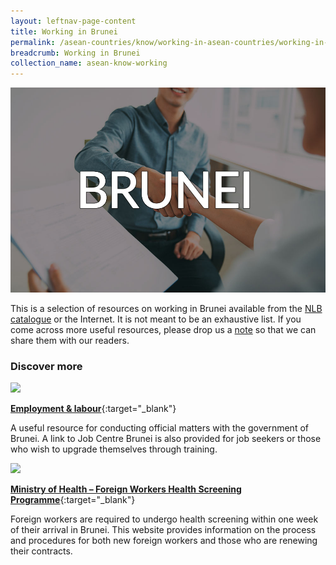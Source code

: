 ```yaml
---
layout: leftnav-page-content
title: Working in Brunei
permalink: /asean-countries/know/working-in-asean-countries/working-in-brunei/
breadcrumb: Working in Brunei
collection_name: asean-know-working
---
```


<img src="/images/asean-working/ASEAN-Brunei-Working.jpg" alt="Working in Brunei banner" style="width:800px;" />

This is a selection of resources on working in Brunei available from the [NLB catalogue](http://catalogue.nlb.gov.sg/) or the Internet.  It is not meant to be an exhaustive list. If you come across more useful resources, please drop us a [note](https://www.eyeonasia.gov.sg/contact-us/) so that we can share them with our readers.

### **Discover more**

<img src="/images/resources/Article 4.jpg" style="width:180px;" />

[**Employment & labour**](https://www.brunei.gov.bn/services/Employment%20and%20Labour.aspx){:target="_blank"}

A useful resource for conducting official matters with the government of Brunei. A link to Job Centre Brunei is also provided for job seekers or those who wish to upgrade themselves through training.

<img src="/images/resources/Article 1.jpg" style="width:180px;" />

[**Ministry of Health – Foreign Workers Health Screening Programme**](http://www.moh.gov.bn/SitePages/Foreign%20Workers%20Health%20Screening%20Programme.aspx){:target="_blank"}

Foreign workers are required to undergo health screening within one week of their arrival in Brunei. This website provides information on the process and procedures for both new foreign workers and those who are renewing their contracts.